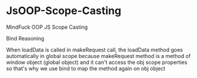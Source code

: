 # JsOOP-Scope-Casting
MindFuck OOP JS Scope Casting

Bind Reasoning

When loadData is called in makeRequest call, the loadData method goes automatically in global scope because makeRequest method is a method of window object (global object) and it can't access the obj scope properties so that's why we use bind to map the method again on obj object
